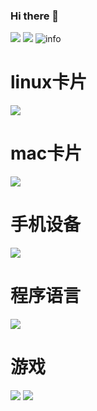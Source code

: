 ### Hi there 👋

<!--
**Github-xingqiu/Github-xingqiu** is a ✨ _special_ ✨ repository because its `README.md` (this file) appears on your GitHub profile.

Here are some ideas to get you started:

- 🔭 I’m currently working on ...
- 🌱 I’m currently learning ...
- 👯 I’m looking to collaborate on ...
- 🤔 I’m looking for help with ...
- 💬 Ask me about ...
- 📫 How to reach me: ...
- 😄 Pronouns: ...
- ⚡ Fun fact: ...
-->

![](https://visitor-badge.glitch.me/badge?page_id=Github-xingqiu.readme)
![](http://antzuhl.cn:4000/get/@Github-xingqiu.readme)
![info](https://github-readme-stats.vercel.app/api?username=Github-xingqiu&show_icons=true&count_private=true&hide=prs&theme=default_repocard)

# linux卡片
[![](https://img.shields.io/badge/OS-Arch%20Linux-33aadd?style=flat-square&logo=arch-linux&logoColor=ffffff)](https://www.archlinux.org/)

# mac卡片
[![](https://img.shields.io/badge/macOS-Hackintosh-292e33?style=flat-square&logo=apple&logoColor=ffffff)](https://www.tonymacx86.com/)

# 手机设备
[![](https://img.shields.io/badge/Honor-V30-f5010c?style=flat-square&logo=huawei&logoColor=ffffff)](https://www.apple.com/)

# 程序语言
[![](https://img.shields.io/badge/-Java-007396?style=flat-square&logo=java&logoColor=ffffff)](https://reactjs.org/)

# 游戏
![](https://img.shields.io/badge/-Nintendo%20Switch-e60012?style=flat-square&logo=nintendo%20switch&logoColor=ffffff)
[![](https://img.shields.io/badge/Steam-171a21?style=flat-square&logo=steam&logoColor=ffffff)](https://steamcommunity.com/id/antzuhl)
